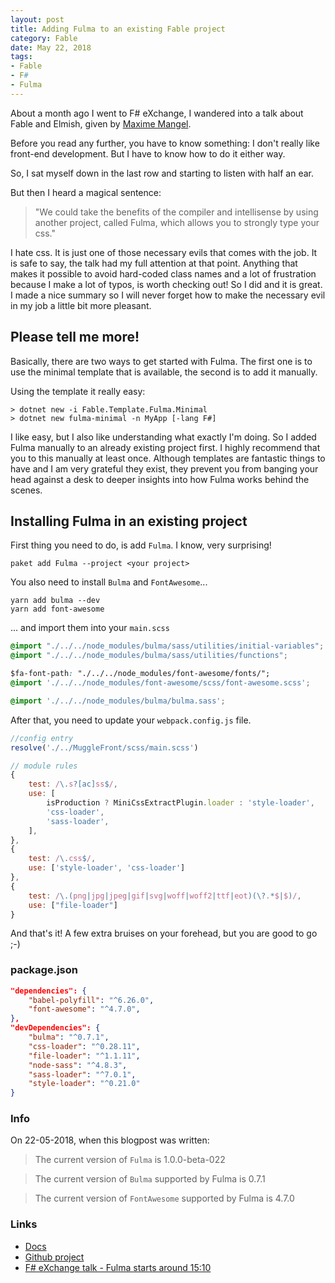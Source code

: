 ```yaml
---
layout: post
title: Adding Fulma to an existing Fable project
category: Fable
date: May 22, 2018
tags:
- Fable
- F#
- Fulma
---
```


About a month ago I went to F# eXchange, I wandered into a talk about Fable and Elmish, given by [Maxime Mangel](https://twitter.com/MangelMaxime).

Before you read any further, you have to know something: I don't really like front-end development. But I have to know how to do it either way.

So, I sat myself down in the last row and starting to listen with half an ear.

But then I heard a magical sentence:
> "We could take the benefits of the compiler and intellisense by using another project, called Fulma, which allows you to strongly type your css."

<!--more-->

I hate css. It is just one of those necessary evils that comes with the job. It is safe to say, the talk had my full attention at that point. Anything that makes it possible to avoid hard-coded class names and a lot of frustration because I make a lot of typos, is worth checking out! So I did and it is great.
I made a nice summary so I will never forget how to make the necessary evil in my job a little bit more pleasant.

## Please tell me more!

Basically, there are two ways to get started with Fulma. The first one is to use the minimal template that is available, the second is to add it manually.

Using the template it really easy:

```
> dotnet new -i Fable.Template.Fulma.Minimal
> dotnet new fulma-minimal -n MyApp [-lang F#]
```

I like easy, but I also like understanding what exactly I'm doing. So I added Fulma manually to an already existing project first.
I highly recommend that you to this manually at least once. Although templates are fantastic things to have and I am very grateful they exist, they prevent you from banging your head against a desk to deeper insights into how Fulma works behind the scenes.

## Installing Fulma in an existing project

First thing you need to do, is add `Fulma`. I know, very surprising!

```
paket add Fulma --project <your project>
```

You also need to install `Bulma` and `FontAwesome`...

```
yarn add bulma --dev
yarn add font-awesome
```

... and import them into your `main.scss`

``` css
@import "./../../node_modules/bulma/sass/utilities/initial-variables";
@import "./../../node_modules/bulma/sass/utilities/functions";

$fa-font-path: "./../../node_modules/font-awesome/fonts/";
@import './../../node_modules/font-awesome/scss/font-awesome.scss';

@import './../../node_modules/bulma/bulma.sass';
```

After that, you need to update your `webpack.config.js` file.

```js
//config entry
resolve('./../MuggleFront/scss/main.scss')

// module rules
{
    test: /\.s?[ac]ss$/,
    use: [
        isProduction ? MiniCssExtractPlugin.loader : 'style-loader',
        'css-loader',
        'sass-loader',
    ],
},
{
    test: /\.css$/,
    use: ['style-loader', 'css-loader']
},
{
    test: /\.(png|jpg|jpeg|gif|svg|woff|woff2|ttf|eot)(\?.*$|$)/,
    use: ["file-loader"]
}

```

And that's it! A few extra bruises on your forehead, but you are good to go ;-)

### package.json

```json
"dependencies": {
    "babel-polyfill": "^6.26.0",
    "font-awesome": "^4.7.0",
},
"devDependencies": {
    "bulma": "^0.7.1",
    "css-loader": "^0.28.11",
    "file-loader": "^1.1.11",
    "node-sass": "^4.8.3",
    "sass-loader": "^7.0.1",
    "style-loader": "^0.21.0"
}
```

### Info
On 22-05-2018, when this blogpost was written:
> The current version of `Fulma` is 1.0.0-beta-022

> The current version of `Bulma` supported by Fulma is 0.7.1

> The current version of `FontAwesome` supported by Fulma is 4.7.0

### Links
* [Docs](https://mangelmaxime.github.io/Fulma/)
* [Github project](https://github.com/MangelMaxime/Fulma/)
* [F# eXchange talk - Fulma starts around 15:10](https://skillsmatter.com/skillscasts/11310-elmish-get-your-dev-stack-back-under-control)